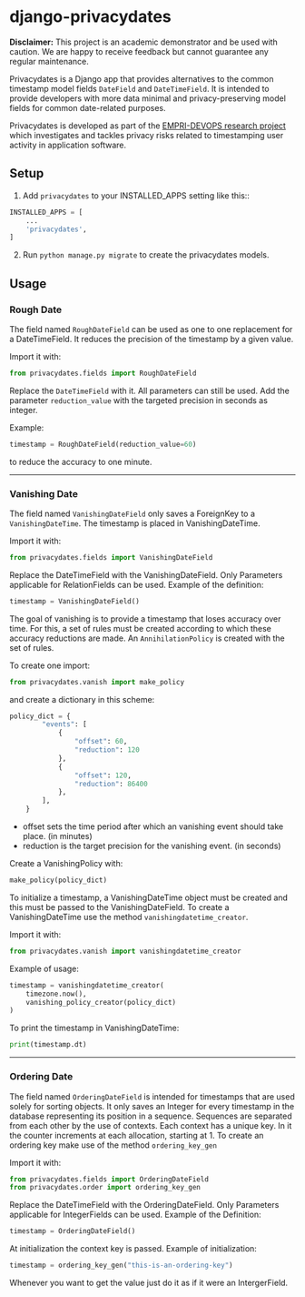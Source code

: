 django-privacydates
===================

**Disclaimer:** This project is an academic demonstrator and be used with caution. We are happy to receive feedback but cannot guarantee any regular maintenance.

Privacydates is a Django app that provides alternatives to the common timestamp model fields
`DateField` and `DateTimeField`.
It is intended to provide developers with more data minimal and
privacy-preserving model fields for common date-related purposes.

Privacydates is developed as part of the [EMPRI-DEVOPS research project](https://empri-devops.de)
which investigates and tackles privacy risks related to timestamping user
activity in application software.


## Setup

1. Add `privacydates` to your INSTALLED_APPS setting like this::

```python
INSTALLED_APPS = [
    ...
    'privacydates',
]
```

2. Run ``python manage.py migrate`` to create the privacydates models.


## Usage

### Rough Date

The field named `RoughDateField` can be used as one to one replacement for a DateTimeField.
It reduces the precision of the timestamp by a given value.

Import it with:

```python
from privacydates.fields import RoughDateField
```

Replace the `DateTimeField` with it. All parameters can still be used.
Add the parameter `reduction_value` with the targeted precision in seconds as integer.

Example:
```python
timestamp = RoughDateField(reduction_value=60)
```
to reduce the accuracy to one minute.


---
### Vanishing Date

The field named `VanishingDateField` only saves a ForeignKey to a `VanishingDateTime`.
The timestamp is placed in VanishingDateTime.

Import it with:

```python
from privacydates.fields import VanishingDateField
```


Replace the DateTimeField with the VanishingDateField. Only Parameters applicable for RelationFields can be used.
Example of the definition:
```python
timestamp = VanishingDateField()
```

The goal of vanishing is to provide a timestamp that loses accuracy over time.
For this, a set of rules must be created according to which these accuracy reductions are made.
An `AnnihilationPolicy` is created with the set of rules.

To create one import:

```python
from privacydates.vanish import make_policy
```

and create a dictionary in this scheme:

```python
policy_dict = {
        "events": [
            {
                "offset": 60,
                "reduction": 120
            },
            {
                "offset": 120,
                "reduction": 86400
            },
        ],
    }
```
- offset sets the time period after which an vanishing event should take place. (in minutes)
- reduction is the target precision for the vanishing event. (in seconds)

Create a VanishingPolicy with:
```python
make_policy(policy_dict)
```


To initialize a timestamp,
a VanishingDateTime object must be created and this must be passed to the VanishingDateField.
To create a VanishingDateTime use the method `vanishingdatetime_creator`.

Import it with:

```python
from privacydates.vanish import vanishingdatetime_creator
```

Example of usage:
```python
timestamp = vanishingdatetime_creator(
    timezone.now(),
    vanishing_policy_creator(policy_dict)
)
```

To print the timestamp in VanishingDateTime:
```python
print(timestamp.dt)
```



---
### Ordering Date

The field named `OrderingDateField` is intended for timestamps that are used solely for sorting objects.
It only saves an Integer for every timestamp in the database representing its position in a sequence.
Sequences are separated from each other by the use of contexts. Each context has a unique key.
In it the counter increments at each allocation, starting at 1.
To create an ordering key make use of the method `ordering_key_gen`

Import it with:

```python
from privacydates.fields import OrderingDateField
from privacydates.order import ordering_key_gen
```


Replace the DateTimeField with the OrderingDateField. Only Parameters applicable for IntegerFields can be used.
Example of the Definition:
```python
timestamp = OrderingDateField()
```


At initialization the context key is passed.
Example of initialization:
```python
timestamp = ordering_key_gen("this-is-an-ordering-key")
```

Whenever you want to get the value just do it as if it were an IntergerField.
